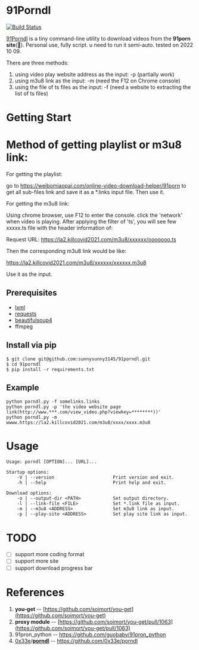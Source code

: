 # 91Porndl

[![Build Status](https://travis-ci.org/iliul/porndl.svg?branch=dev)](https://travis-ci.org/iliul/porndl)

[91Porndl](git@github.com:sunnysunny3145/91porndl.git) is a tiny command-line utility to download videos from the **91porn  site**(🔞). Personal use, fully script. u need to run it semi-auto. tested on 2022 10 09. 

There are three methods:

1. using video play website address as the input: -p (partially work)
2. using m3u8 link as the input: -m (need the F12 on Chrome console)
3. using the file of ts files as the input: -f (need a website to extracting the list of ts files)

# Getting Start

# Method of getting playlist or m3u8 link:

For getting the playlist:

go to https://weibomiaopai.com/online-video-download-helper/91porn to get all sub-files link and save it as a *.links input file. Then use it.

For getting the m3u8 link:

Using chrome browser, use F12 to enter the console. click the 'network' when video is playing. After applying the filter of 'ts', you will see few xxxxx.ts file with the header information of:

Request URL: https://la2.killcovid2021.com/m3u8/xxxxxx/ooooooo.ts

Then the corresponding m3u8 link would be like:

https://la2.killcovid2021.com/m3u8/xxxxxx/xxxxxx.m3u8

Use it as the input.

## Prerequisites

* [lxml](https://pypi.python.org/pypi/lxml/3.6.0)
* [requests](https://pypi.python.org/pypi/requests/)
* [beautifulsoup4](https://pypi.python.org/pypi/beautifulsoup4)
* ffmpeg

## Install via pip

```
$ git clone git@github.com:sunnysunny3145/91porndl.git
$ cd 91porndl
$ pip install -r requirements.txt
```

## Example

```
python porndl.py -f somelinks.links 
python porndl.py -p 'the video website page link(http://www.***.com/view_video.php?viewkey=********))'
python porndl.py -m wwww.https://la2.killcovid2021.com/m3u8/xxxx/xxxx.m3u8
```

# Usage

```
Usage: porndl [OPTION]... [URL]...

Startup options:
    -V | --version                      Print version and exit.
    -h | --help                         Print help and exit.
  
Download options:
    -o | --output-dir <PATH>            Set output directory.
    -l | --link-file <FILE>             Set *.link file as input.
    -m | --m3u8 <ADDRESS>               Set m3u8 link as input. 
    -p | --play-site <ADDRESS>          Set play site link as input.  
```

# TODO

- [ ] support more coding format
- [ ] support more site
- [ ] support download progress bar

# References

1. **you-get** -- [https://github.com/soimort/you-get](https://github.com/soimort/you-get)
2. **proxy module** -- [https://github.com/soimort/you-get/pull/1063](https://github.com/soimort/you-get/pull/1063)
3. 91pron_python -- https://github.com/guobaby/91pron_python
4. [0x33e](https://github.com/0x33e)/**[porndl](https://github.com/0x33e/porndl)** -- https://github.com/0x33e/porndl
